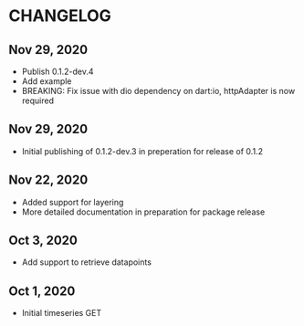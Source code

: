 # CHANGELOG

## Nov 29, 2020

* Publish 0.1.2-dev.4
* Add example 
* BREAKING: Fix issue with dio dependency on dart:io, httpAdapter is now required

## Nov 29, 2020

* Initial publishing of 0.1.2-dev.3 in preperation for release of 0.1.2

## Nov 22, 2020

* Added support for layering
* More detailed documentation in preparation for package release

## Oct 3, 2020

* Add support to retrieve datapoints

## Oct 1, 2020

* Initial timeseries GET
